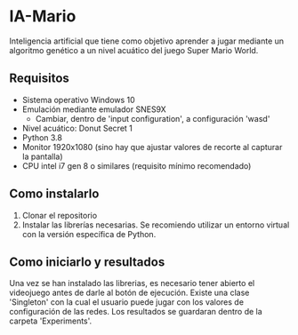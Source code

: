 # IA-Mario

Inteligencia artificial que tiene como objetivo aprender a jugar mediante un algoritmo genético a un nivel acuático del juego Super Mario World. 

## Requisitos

* Sistema operativo Windows 10
* Emulación mediante emulador SNES9X
  * Cambiar, dentro de 'input configuration', a configuración 'wasd'
* Nivel acuático: Donut Secret 1
* Python 3.8
* Monitor 1920x1080 (sino hay que ajustar valores de recorte al capturar la pantalla) 
* CPU intel i7 gen 8 o similares (requisito mínimo recomendado)

## Como instalarlo

1. Clonar el repositorio
2. Instalar las librerías necesarias. Se recomiendo utilizar un entorno virtual con la versión específica de Python. 

## Como iniciarlo y resultados

Una vez se han instalado las librerias, es necesario tener abierto el videojuego antes de darle al botón de ejecución. Existe una clase 'Singleton' con la cual el usuario puede jugar con los valores de configuración de las redes. Los resultados se guardaran dentro de la carpeta 'Experiments'. 
